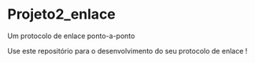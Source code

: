 # Projeto2_enlace
Um protocolo de enlace ponto-a-ponto

Use este repositório para o desenvolvimento do seu protocolo de enlace !
